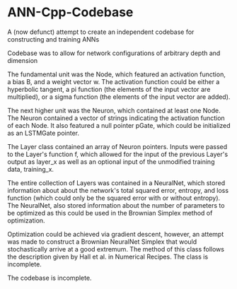 # ANN-Cpp-Codebase
A (now defunct) attempt to create an independent codebase for constructing and training ANNs

Codebase was to allow for network configurations of arbitrary depth and dimension

The fundamental unit was the Node, which featured an activation function, a bias B, and a weight vector w.
The activation function could be either a hyperbolic tangent, a pi function (the elements of the input vector are multiplied), or a sigma function (the elements of the input vector are added).

The next higher unit was the Neuron, which contained at least one Node. The Neuron contained a vector of strings indicating the activation function of each Node. It also featured a null pointer pGate, which could be initialized as an LSTMGate pointer.

The Layer class contained an array of Neuron pointers. Inputs were passed to the Layer's function f, which allowed for the input of the previous Layer's output as layer_x as well as an optional input of the unmodified training data, training_x.

The entire collection of Layers was contained in a NeuralNet, which stored information about about the network's total squared error, entropy, and loss function (which could only be the squared error with or without entropy). The NeuralNet, also stored information about the number of parameters to be optimized as this could be used in the Brownian Simplex method of optimization.

Optimization could be achieved via gradient descent, however, an attempt was made to construct a Brownian NeuralNet Simplex that would stochastically arrive at a good extremum. The method of this class follows the description given by Hall et al. in Numerical Recipes. The class is incomplete.

The codebase is incomplete.
